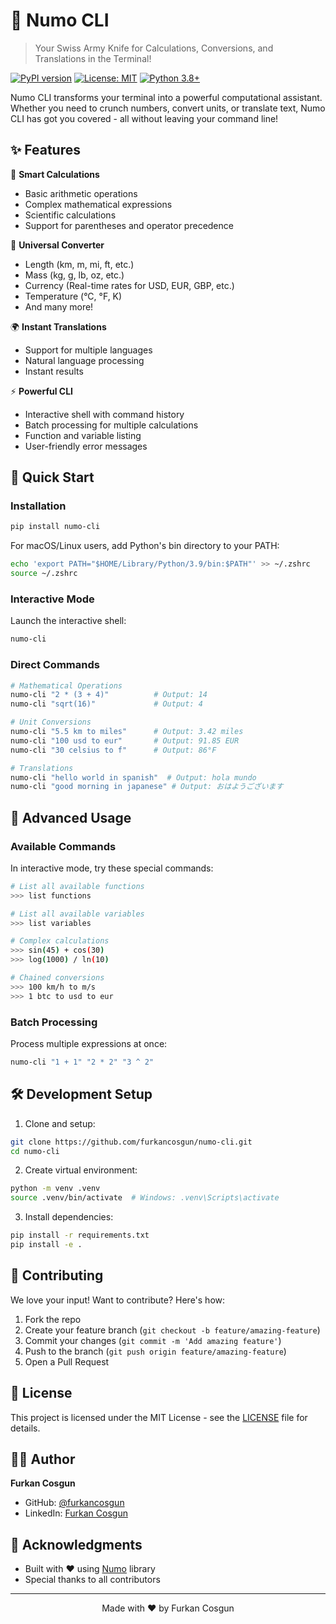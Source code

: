 # 🚀 Numo CLI

> Your Swiss Army Knife for Calculations, Conversions, and Translations in the Terminal!


[![PyPI version](https://badge.fury.io/py/numo.svg)](https://badge.fury.io/py/numo-cli)
[![License: MIT](https://img.shields.io/badge/License-MIT-yellow.svg)](https://opensource.org/licenses/MIT)
[![Python 3.8+](https://img.shields.io/badge/python-3.8+-blue.svg)](https://www.python.org/downloads/)


Numo CLI transforms your terminal into a powerful computational assistant. Whether you need to crunch numbers, convert units, or translate text, Numo CLI has got you covered - all without leaving your command line!

## ✨ Features

🧮 **Smart Calculations**
- Basic arithmetic operations
- Complex mathematical expressions
- Scientific calculations
- Support for parentheses and operator precedence

🔄 **Universal Converter**
- Length (km, m, mi, ft, etc.)
- Mass (kg, g, lb, oz, etc.)
- Currency (Real-time rates for USD, EUR, GBP, etc.)
- Temperature (°C, °F, K)
- And many more!

🌍 **Instant Translations**
- Support for multiple languages
- Natural language processing
- Instant results

⚡ **Powerful CLI**
- Interactive shell with command history
- Batch processing for multiple calculations
- Function and variable listing
- User-friendly error messages

## 🚀 Quick Start

### Installation

```bash
pip install numo-cli
```

For macOS/Linux users, add Python's bin directory to your PATH:
```bash
echo 'export PATH="$HOME/Library/Python/3.9/bin:$PATH"' >> ~/.zshrc
source ~/.zshrc
```

### Interactive Mode

Launch the interactive shell:
```bash
numo-cli
```

### Direct Commands

```bash
# Mathematical Operations
numo-cli "2 * (3 + 4)"          # Output: 14
numo-cli "sqrt(16)"             # Output: 4

# Unit Conversions
numo-cli "5.5 km to miles"      # Output: 3.42 miles
numo-cli "100 usd to eur"       # Output: 91.85 EUR
numo-cli "30 celsius to f"      # Output: 86°F

# Translations
numo-cli "hello world in spanish"  # Output: hola mundo
numo-cli "good morning in japanese" # Output: おはようございます
```

## 🎯 Advanced Usage

### Available Commands

In interactive mode, try these special commands:

```bash
# List all available functions
>>> list functions

# List all available variables
>>> list variables

# Complex calculations
>>> sin(45) + cos(30)
>>> log(1000) / ln(10)

# Chained conversions
>>> 100 km/h to m/s
>>> 1 btc to usd to eur
```

### Batch Processing

Process multiple expressions at once:
```bash
numo-cli "1 + 1" "2 * 2" "3 ^ 2"
```

## 🛠️ Development Setup

1. Clone and setup:
```bash
git clone https://github.com/furkancosgun/numo-cli.git
cd numo-cli
```

2. Create virtual environment:
```bash
python -m venv .venv
source .venv/bin/activate  # Windows: .venv\Scripts\activate
```

3. Install dependencies:
```bash
pip install -r requirements.txt
pip install -e .
```

## 🤝 Contributing

We love your input! Want to contribute? Here's how:

1. Fork the repo
2. Create your feature branch (`git checkout -b feature/amazing-feature`)
3. Commit your changes (`git commit -m 'Add amazing feature'`)
4. Push to the branch (`git push origin feature/amazing-feature`)
5. Open a Pull Request

## 📝 License

This project is licensed under the MIT License - see the [LICENSE](LICENSE) file for details.

## 👨‍💻 Author

**Furkan Cosgun**
- GitHub: [@furkancosgun](https://github.com/furkancosgun)
- LinkedIn: [Furkan Cosgun](https://linkedin.com/in/furkancsgn)

## 🙏 Acknowledgments

- Built with ❤️ using [Numo](https://github.com/furkancosgun/numo) library
- Special thanks to all contributors

---

<p align="center">
Made with ❤️ by Furkan Cosgun
</p>
